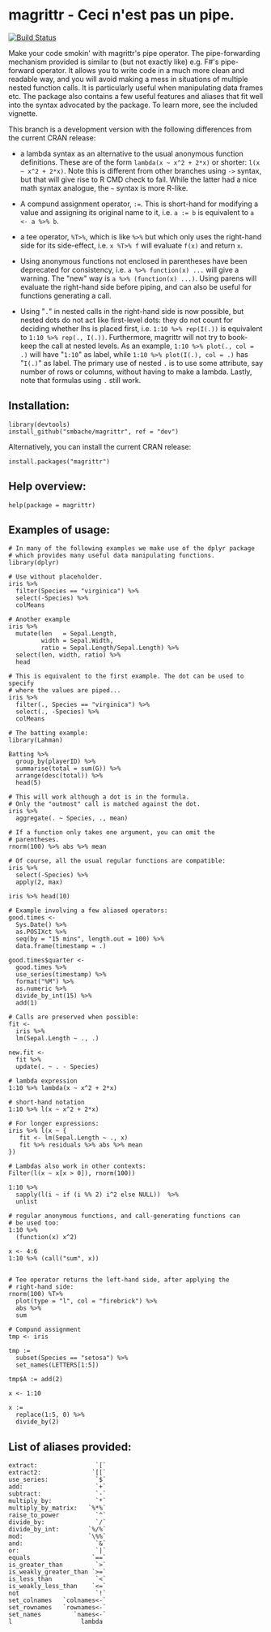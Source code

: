 magrittr -  Ceci n'est pas un pipe.
====================================

[![Build Status](https://travis-ci.org/smbache/magrittr.png?branch=dev)](https://travis-ci.org/smbache/magrittr)

Make your code smokin' with magrittr's pipe operator.
The pipe-forwarding mechanism provided is similar to (but not exactly 
like) e.g. F#'s pipe-forward operator. It allows you to write code in a 
much more clean and readable way, and you will avoid making a mess 
in situations of multiple nested function calls. 
It is particularly useful when manipulating data frames etc. 
The package also contains a few useful features and aliases that
fit well into the syntax advocated by the package.
To learn more, see the included vignette.

This branch is a development version with the following differences from the current
CRAN release:

* a lambda syntax as an alternative to the usual anonymous function definitions. 
  These are of the form `lambda(x ~ x^2 + 2*x)` or shorter: `l(x ~ x^2 + 2*x)`.
  Note this is different from other branches using `->` syntax, but that will 
  give rise to R CMD check to fail. While the latter had a nice math syntax 
  analogue, the `~` syntax is more R-like.

* A compund assignment operator, `:=`. This is short-hand for modifying a 
  value and assigning its original name to it, i.e. `a := b` is equivalent to `a <- a %>% b`.

* a tee operator, `%T>%`, which is like `%>%` but which only uses the right-hand side
  for its side-effect, i.e. `x %T>% f` will evaluate `f(x)` and return `x`.

* Using anonymous functions not enclosed in parentheses have been 
  deprecated for consistency, i.e. `a %>% function(x) ...` will give a warning. 
  The "new" way is `a %>% (function(x) ...)`. Using parens will evaluate the right-hand
  side before piping, and can also be useful for functions generating a call.

* Using "`.`" in nested calls in the right-hand side is now possible, but nested dots 
  do not act like first-level dots: they do not count for deciding whether lhs is placed 
  first, i.e. `1:10 %>% rep(I(.))` is equivalent to `1:10 %>% rep(., I(.))`.
  Furthermore, magrittr will not try to book-keep the call at nested levels. As an 
  example, `1:10 %>% plot(., col = .)` will have "`1:10`" as label, while
  `1:10 %>% plot(I(.), col = .)` has "`I(.)`" as label. The primary use of nested `.` is
  to use some attribute, say number of rows or columns, without having to make a lambda.
  Lastly, note that formulas using `.` still work.



Installation:
-------------

    library(devtools)
    install_github("smbache/magrittr", ref = "dev")

Alternatively, you can install the current CRAN release:

    install.packages("magrittr")
    

Help overview:
--------------

    help(package = magrittr)

Examples of usage:
------

    # In many of the following examples we make use of the dplyr package
    # which provides many useful data manipulating functions.
    library(dplyr)

    # Use without placeholder.
    iris %>%
      filter(Species == "virginica") %>%
      select(-Species) %>%
      colMeans
      
    # Another example  
    iris %>%
      mutate(len   = Sepal.Length, 
             width = Sepal.Width, 
             ratio = Sepal.Length/Sepal.Length) %>%
      select(len, width, ratio) %>%
      head
       
    # This is equivalent to the first example. The dot can be used to specify
    # where the values are piped...
    iris %>%
      filter(., Species == "virginica") %>%
      select(., -Species) %>%
      colMeans
       
    # The batting example:
    library(Lahman)
     
    Batting %>%
      group_by(playerID) %>%
      summarise(total = sum(G)) %>%
      arrange(desc(total)) %>%
      head(5)
        
    # This will work although a dot is in the formula. 
    # Only the "outmost" call is matched against the dot.
    iris %>%
      aggregate(. ~ Species, ., mean)
       
    # If a function only takes one argument, you can omit the 
    # parentheses.
    rnorm(100) %>% abs %>% mean
       
    # Of course, all the usual regular functions are compatible:
    iris %>%
      select(-Species) %>%
      apply(2, max)
    
    iris %>% head(10)

    # Example involving a few aliased operators:
    good.times <-
      Sys.Date() %>%
      as.POSIXct %>%
      seq(by = "15 mins", length.out = 100) %>%
      data.frame(timestamp = .)

    good.times$quarter <-
      good.times %>%
      use_series(timestamp) %>%
      format("%M") %>%
      as.numeric %>%
      divide_by_int(15) %>%
      add(1)

    # Calls are preserved when possible:
    fit <- 
      iris %>%
      lm(Sepal.Length ~ ., .)
       
    new.fit <- 
      fit %>%
      update(. ~ . - Species)

    # lambda expression
	1:10 %>% lambda(x ~ x^2 + 2*x)

	# short-hand notation
    1:10 %>% l(x ~ x^2 + 2*x)

	# For longer expressions:
    iris %>% l(x ~ {
       fit <- lm(Sepal.Length ~ ., x)
	   fit %>% residuals %>% abs %>% mean
    })

    # Lambdas also work in other contexts:
	Filter(l(x ~ x[x > 0]), rnorm(100))
    
    1:10 %>% 
      sapply(l(i ~ if (i %% 2) i^2 else NULL))  %>% 
      unlist
      
	# regular anonymous functions, and call-generating functions can
    # be used too:
    1:10 %>%
      (function(x) x^2)

    x <- 4:6
	1:10 %>% (call("sum", x))


    # Tee operator returns the left-hand side, after applying the
    # right-hand side:
	rnorm(100) %T>%
	  plot(type = "l", col = "firebrick") %>%
      abs %>%
      sum

    # Compund assignment
    tmp <- iris

    tmp :=
      subset(Species == "setosa") %>%
      set_names(LETTERS[1:5])

    tmp$A := add(2)

    x <- 1:10

    x :=
      replace(1:5, 0) %>%
      divide_by(2)

List of aliases provided:
--------------------------------------------------------------

    extract:                `[`
    extract2:              `[[`
    use_series:             `$`
    add:                    `+`
    subtract:               `-`
    multiply_by:            `*`
    multiply_by_matrix:   `%*%`
    raise_to_power          `^`
    divide_by:              `/`
    divide_by_int:        `%/%`
    mod:                  `\%%`
    and:                    `&`
    or:                     `|`
    equals                 `==`
    is_greater_than         `>`    
    is_weakly_greater_than `>=`
    is_less_than            `<`
    is_weakly_less_than    `<=`
    not                     `!`
    set_colnames   `colnames<-`
    set_rownames   `rownames<-`
    set_names         `names<-`
    l                   lambda